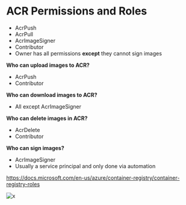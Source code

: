 # ACR Permissions and Roles

- AcrPush
- AcrPull
- AcrImageSigner
- Contributor
- Owner has all permissions **except** they cannot sign images

**Who can upload images to ACR?**
- AcrPush
- Contributor

**Who can download images to ACR?**
- All except AcrImageSigner

**Who can delete images in ACR?**
- AcrDelete
- Contributor

**Who can sign images?**
- AcrImageSigner
- Usually a service principal and only done via automation

https://docs.microsoft.com/en-us/azure/container-registry/container-registry-roles

![x](https://i.imgur.com/95ZsmYz.png)
